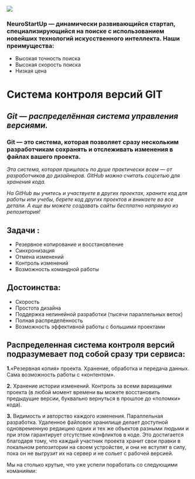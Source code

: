 ![](https://raw.githubusercontent.com/netology-ds-team/git-homeworks/main/1_self/logo.png)

### **NeuroStartUp** — динамически развивающийся стартап, специализирующийся на поиске с использованием новейших технологий искусственного интеллекта. Наши преимущества:
* Высокая точность поиска
* Высокая скорость поиска
* Низкая цена

# **Система контроля версий GIT**

## **Git* — распределённая система управления версиями.* 
### **Git** — это система, которая позволяет сразу нескольким разработчикам сохранять и отслеживать изменения в файлах вашего проекта.

*Эта система, которая пришлась по душе практически всем —
от разработчиков до дизайнеров. GitHub можно считать соцсетью
для хранения кода.* 

*На GitHub вы учитесь и участвуете в других проектах,
 храните код для работы или учебы, берете код других
 проектов и вникаете во все детали. А еще вы можете
 создавать сайты бесплатно напрямую из репозитория!*

##  Задачи :
* Резервное копирование и восстановление
* Синхронизация
* Отмена изменений
* Контроль изменений
* Возможность командной работы

## Достоинства:
* Скорость
* Простота дизайна
* Поддержка нелинейной разработки (тысячи параллельных
веток)
* Полная распределённость
* Возможность эффективной работы с большими проектами

## Распределенная система контроля версий подразумевает под собой сразу три сервиса:
**1.**«Резервная копия» проекта.
Хранение, обработка и передача данных. Сама возможность работы с 
«контентом».

**2.** Хранение истории изменений. 
Контроль за всеми вариациями проекта (в любой момент времени вы можете
восстановить предыдущие версии, буквально вернуться в прошлое до
«поломки» кода).

**3.** Видимость и авторство каждого изменения.
Параллельная разработка. Удаленное файловое хранилище делает доступной
одновременную редакцию одних и тех же объектов разными людьми и при этом
гарантирует отсутствие конфликтов в коде. Это достигается благодаря тому,
что каждый участник проекта хранит свои правки в локальном репозитории 
на своем устройстве, и они не вступят в силу, пока он не выгрузит их на
сервер и не сольет с рабочей версией.

Мы на столько крутые, что уже успели поработать со следующими команиями:

